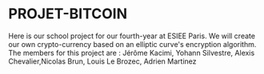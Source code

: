 # PROJET-BITCOIN
Here is our school project for our fourth-year at ESIEE Paris. We will create our own crypto-currency based on an elliptic curve's encryption algorithm. The members for this project are : Jérôme Kacimi, Yohann Silvestre, Alexis Chevalier,Nicolas Brun, Louis Le Brozec, Adrien Martinez
